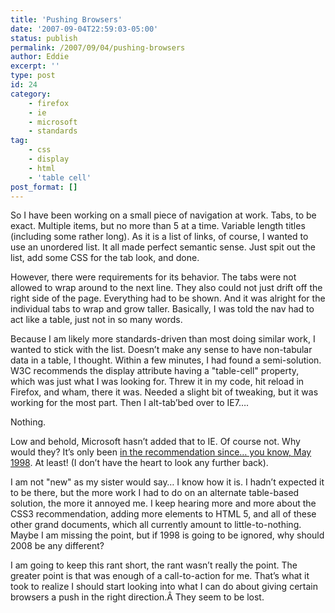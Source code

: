 ```yaml
---
title: 'Pushing Browsers'
date: '2007-09-04T22:59:03-05:00'
status: publish
permalink: /2007/09/04/pushing-browsers
author: Eddie
excerpt: ''
type: post
id: 24
category:
    - firefox
    - ie
    - microsoft
    - standards
tag:
    - css
    - display
    - html
    - 'table cell'
post_format: []
---
```

So I have been working on a small piece of navigation at work. Tabs, to be exact. Multiple items, but no more than 5 at a time. Variable length titles (including some rather long). As it is a list of links, of course, I wanted to use an unordered list. It all made perfect semantic sense. Just spit out the list, add some CSS for the tab look, and done.

However, there were requirements for its behavior. The tabs were not allowed to wrap around to the next line. They also could not just drift off the right side of the page. Everything had to be shown. And it was alright for the individual tabs to wrap and grow taller. Basically, I was told the nav had to act like a table, just not in so many words.

Because I am likely more standards-driven than most doing similar work, I wanted to stick with the list. Doesn’t make any sense to have non-tabular data in a table, I thought. Within a few minutes, I had found a semi-solution. W3C recommends the display attribute having a "table-cell" property, which was just what I was looking for. Threw it in my code, hit reload in Firefox, and wham, there it was. Needed a slight bit of tweaking, but it was working for the most part. Then I alt-tab’bed over to IE7….

Nothing.

Low and behold, Microsoft hasn’t added that to IE. Of course not. Why would they? It’s only been [in the recommendation since… you know, May 1998](http://www.w3.org/TR/1998/REC-CSS2-19980512/). At least! (I don’t have the heart to look any further back).

I am not "new" as my sister would say… I know how it is. I hadn’t expected it to be there, but the more work I had to do on an alternate table-based solution, the more it annoyed me. I keep hearing more and more about the CSS3 recommendation, adding more elements to HTML 5, and all of these other grand documents, which all currently amount to little-to-nothing. Maybe I am missing the point, but if 1998 is going to be ignored, why should 2008 be any different?

I am going to keep this rant short, the rant wasn’t really the point. The greater point is that was enough of a call-to-action for me. That’s what it took to realize I should start looking into what I can do about giving certain browsers a push in the right direction.Â They seem to be lost.